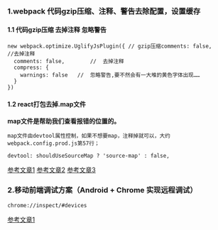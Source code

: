 

### 1.webpack 代码gzip压缩、注释、警告去除配置，设置缓存

#### 1.1 代码gzip压缩 去掉注释 忽略警告

```
new webpack.optimize.UglifyJsPlugin({ // gzip压缩comments: false,        //去掉注释
  comments: false,        //  去掉注释
  compress: {
    warnings: false   //  忽略警告,要不然会有一大堆的黄色字体出现……
  }
})
```

#### 1.2  react打包去掉.map文件

**map文件是帮助我们查看报错的位置的。**

```
map文件由devtool属性控制，如果不想要map，注释掉就可以，大约webpack.config.prod.js第57行；
```
```
devtool: shouldUseSourceMap ? 'source-map' : false,
```

[参考文章1](https://www.jianshu.com/p/a64735eb0e2b)
[参考文章2](https://segmentfault.com/a/1190000007892189)
[参考文章3](https://blog.csdn.net/bbsyi/article/details/78781933)


### 2.移动前端调试方案（Android + Chrome 实现远程调试）

`chrome://inspect/#devices`

[参考文章1](http://www.cnblogs.com/leinov/p/4094138.html)

